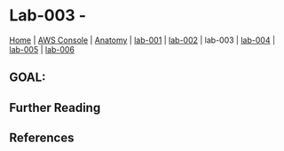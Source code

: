 # Lab-003 -

[Home](../README.md) |
[AWS Console](https://devopsplayground.signin.aws.amazon.com/console) |
[Anatomy](anatomy.md) |
[lab-001](lab-001.md) |
[lab-002](lab-002.md) |
lab-003 |
[lab-004](lab-004.md) |
[lab-005](lab-005.md) |
[lab-006](lab-006.md)

## GOAL:



## Further Reading


## References

